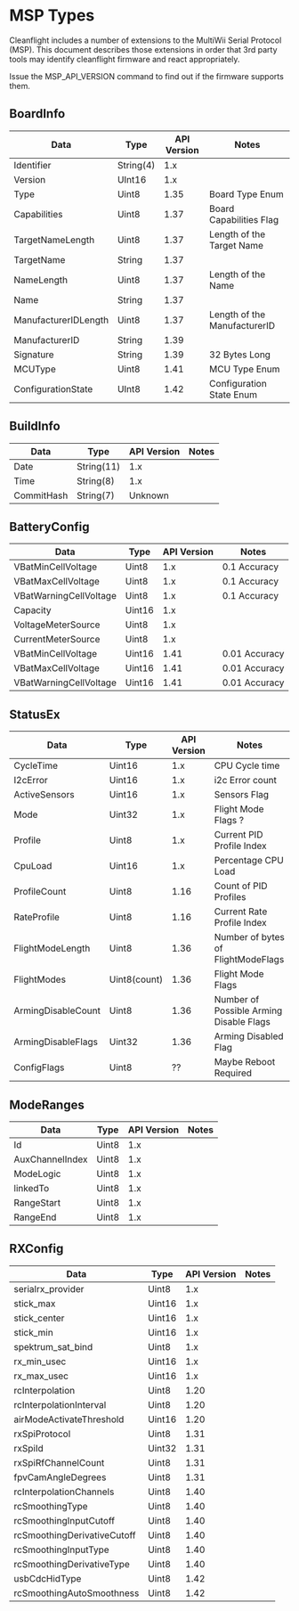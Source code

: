 # MSP Types

Cleanflight includes a number of extensions to the MultiWii Serial Protocol (MSP). This document describes 
those extensions in order that 3rd party tools may identify cleanflight firmware and react appropriately.

Issue the MSP_API_VERSION command to find out if the firmware supports them.

## BoardInfo

| Data | Type | API Version | Notes |
|------|------|------|-------|
| Identifier | String(4) | 1.x | |
| Version | UInt16 | 1.x | |
| Type | Uint8 | 1.35 | Board Type Enum |
| Capabilities | Uint8 | 1.37 | Board Capabilities Flag |
| TargetNameLength | Uint8 | 1.37 | Length of the Target Name |
| TargetName | String | 1.37 | |
| NameLength | Uint8 | 1.37 | Length of the Name |
| Name | String | 1.37 | |
| ManufacturerIDLength | Uint8 | 1.37 | Length of the ManufacturerID |
| ManufacturerID | String | 1.39 | |
| Signature | String | 1.39 | 32 Bytes Long|
| MCUType | Uint8 | 1.41 | MCU Type Enum |
| ConfigurationState | UInt8 | 1.42 | Configuration State Enum |

## BuildInfo

| Data | Type | API Version | Notes |
|------|------|------|-------|
| Date | String(11) | 1.x | |
| Time | String(8) | 1.x | |
| CommitHash | String(7) | Unknown | |

## BatteryConfig

| Data | Type | API Version | Notes |
|------|------|------|-------|
| VBatMinCellVoltage | Uint8 | 1.x | 0.1 Accuracy |
| VBatMaxCellVoltage | Uint8 | 1.x | 0.1 Accuracy |
| VBatWarningCellVoltage | Uint8 | 1.x | 0.1 Accuracy |
| Capacity | Uint16 | 1.x | |
| VoltageMeterSource | Uint8 | 1.x | |
| CurrentMeterSource | Uint8 | 1.x | |
| VBatMinCellVoltage | Uint16 | 1.41 | 0.01 Accuracy |
| VBatMaxCellVoltage | Uint16 | 1.41 | 0.01 Accuracy |
| VBatWarningCellVoltage | Uint16 | 1.41 | 0.01 Accuracy |

## StatusEx

| Data | Type | API Version | Notes |
|------|------|------|-------|
| CycleTime | Uint16 | 1.x | CPU Cycle time |
| I2cError | Uint16 | 1.x | i2c Error count |
| ActiveSensors | Uint16 | 1.x | Sensors Flag |
| Mode | Uint32 | 1.x | Flight Mode Flags ? |
| Profile | Uint8 | 1.x | Current PID Profile Index |
| CpuLoad | Uint16 | 1.x | Percentage CPU Load |
| ProfileCount | Uint8 | 1.16 | Count of PID Profiles |
| RateProfile | Uint8 | 1.16 | Current Rate Profile Index |
| FlightModeLength | Uint8 | 1.36 | Number of bytes of FlightModeFlags |
| FlightModes | Uint8(count) | 1.36 | Flight Mode Flags |
| ArmingDisableCount | Uint8 | 1.36 | Number of Possible Arming Disable Flags |
| ArmingDisableFlags | Uint32 | 1.36 | Arming Disabled Flag |
| ConfigFlags | Uint8 | ?? | Maybe Reboot Required |

## ModeRanges

| Data | Type | API Version | Notes |
|------|------|------|-------|
| Id | Uint8 | 1.x | |
| AuxChannelIndex | Uint8 | 1.x | |
| ModeLogic | Uint8 | 1.x | |
| linkedTo | Uint8 | 1.x | |
| RangeStart | Uint8 | 1.x | |
| RangeEnd | Uint8 | 1.x | |

## RXConfig

| Data | Type | API Version | Notes |
|------|------|------|-------|
|serialrx_provider | Uint8 | 1.x | |
|stick_max | Uint16 | 1.x | |
|stick_center | Uint16 | 1.x | |
|stick_min | Uint16 | 1.x | |
|spektrum_sat_bind | Uint8 | 1.x | |
|rx_min_usec | Uint16 | 1.x | |
|rx_max_usec | Uint16 | 1.x | |
|rcInterpolation | Uint8 | 1.20 | |
|rcInterpolationInterval | Uint8 | 1.20 | |
|airModeActivateThreshold | Uint16 | 1.20 | |
|rxSpiProtocol | Uint8 | 1.31 | |
|rxSpiId | Uint32 | 1.31 | |
|rxSpiRfChannelCount | Uint8 | 1.31 | |
|fpvCamAngleDegrees | Uint8 | 1.31 | |
|rcInterpolationChannels | Uint8 | 1.40 | |
|rcSmoothingType | Uint8 | 1.40 | |
|rcSmoothingInputCutoff | Uint8 | 1.40 | |
|rcSmoothingDerivativeCutoff | Uint8 | 1.40 | |
|rcSmoothingInputType | Uint8 | 1.40 | |
|rcSmoothingDerivativeType | Uint8 | 1.40 | |
|usbCdcHidType | Uint8 | 1.42 | |
|rcSmoothingAutoSmoothness | Uint8 | 1.42 | |
